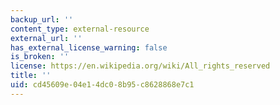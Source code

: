 ```yaml
---
backup_url: ''
content_type: external-resource
external_url: ''
has_external_license_warning: false
is_broken: ''
license: https://en.wikipedia.org/wiki/All_rights_reserved
title: ''
uid: cd45609e-04e1-4dc0-8b95-c8628868e7c1
---
```

